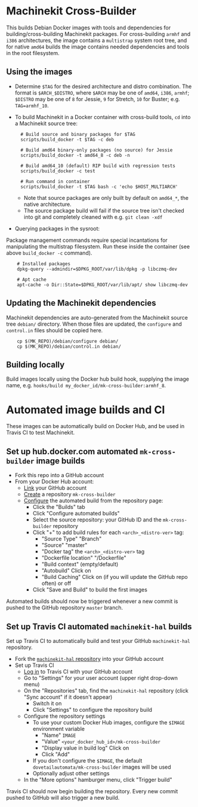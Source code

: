 # Machinekit Cross-Builder

This builds Debian Docker images with tools and dependencies for
building/cross-building Machinekit packages.  For cross-building
`armhf` and `i386` architectures, the image contains a `multistrap`
system root tree, and for native `amd64` builds the image contains
needed dependencies and tools in the root filesystem.

## Using the images

- Determine `$TAG` for the desired architecture and distro
  combination.  The format is `$ARCH_$DISTRO`, where `$ARCH` may be
  one of `amd64`, `i386`, `armhf`; `$DISTRO` may be one of `8` for
  Jessie, `9` for Stretch, `10` for Buster; e.g. `TAG=armhf_10`.

- To build Machinekit in a Docker container with cross-build tools,
  `cd` into a Machinekit source tree:

        # Build source and binary packages for $TAG
		scripts/build_docker -t $TAG -c deb

		# Build amd64 binary-only packages (no source) for Jessie
		scripts/build_docker -t amd64_8 -c deb -n

		# Build amd64_10 (default) RIP build with regression tests
		scripts/build_docker -c test

		# Run command in container
		scripts/build_docker -t $TAG bash -c 'echo $HOST_MULTIARCH'

	- Note that source packages are only built by default on
      `amd64_*`, the native architecture.
    - The source package build will fail if the source tree isn't
      checked into git and completely cleaned with e.g. `git clean
      -xdf`

- Querying packages in the sysroot:

Package management commands require special incantations for
manipulating the multistrap filesystem.  Run these inside the
container (see above `build_docker -c` command).

        # Installed packages
        dpkg-query --admindir=$DPKG_ROOT/var/lib/dpkg -p libczmq-dev

        # Apt cache
        apt-cache -o Dir::State=$DPKG_ROOT/var/lib/apt/ show libczmq-dev


## Updating the Machinekit dependencies

Machinekit dependencies are auto-generated from the Machinekit source
tree `debian/` directory.  When those files are updated, the
`configure` and `control.in` files should be copied here.

        cp $(MK_REPO)/debian/configure debian/
        cp $(MK_REPO)/debian/control.in debian/

## Building locally

Build images locally using the Docker hub build hook, supplying the
image name, e.g. `hooks/build my_docker_id/mk-cross-builder:armhf_8`.

# Automated image builds and CI

These images can be automatically build on Docker Hub, and be used in
Travis CI to test Machinekit.

## Set up hub.docker.com automated `mk-cross-builder` image builds

- Fork this repo into a GitHub account
- From your Docker Hub account:
  - [Link][dh-gh] your GitHub account
  - [Create][dh-qs] a repository `mk-cross-builder`
  - [Configure][dh-ab] the automated build from the repository page:
    - Click the "Builds" tab
    - Click "Configure automated builds"
    - Select the source repository:  your GitHub ID and the
      `mk-cross-builder` repository
    - Click "+" to add build rules for each `<arch>_<distro-ver>` tag:
      - "Source Type" "Branch"
      - "Source" "master"
      - "Docker tag" the `<arch>_<distro-ver>` tag
      - "Dockerfile location" "/Dockerfile"
      - "Build context" (empty/default)
      - "Autobuild"  Click on
      - "Build Caching"  Click on (if you will update the GitHub repo
        often) or off
    - Click "Save and Build" to build the first images

Automated builds should now be triggered whenever a new commit is
pushed to the GitHub repository `master` branch.

[dh-gh]: https://docs.docker.com/docker-hub/builds/link-source/
[dh-qs]: https://docs.docker.com/docker-hub/
[dh-ab]: https://docs.docker.com/docker-hub/builds/

## Set up Travis CI automated `machinekit-hal` builds

Set up Travis CI to automatically build and test your GitHub
`machinekit-hal` repository.

- Fork the [`machinekit-hal` repository][mk-hal] into your GitHub
  account
- Set up Travis CI
  - [Log in][tci-gh] to Travis CI with your GitHub account
  - Go to "Settings" for your user account (upper right drop-down menu)
  - On the "Repositories" tab, find the `machinekit-hal` repository
    (click "Sync account" if it doesn't appear)
    - Switch it on
    - Click "Settings" to configure the repository build
  - Configure the repository settings
    - To use your custom Docker Hub images, configure the `$IMAGE`
      environment variable
      - "Name" `IMAGE`
      - "Value" `<your_docker_hub_id>/mk-cross-builder`
      - "Display value in build log" Click on
      - Click "Add"
    - If you don't configure the `$IMAGE`, the default
      `dovetailautomata/mk-cross-builder` images will be used
    - Optionally adjust other settings
  - In the "More options" hamburger menu, click "Trigger build"

Travis CI should now begin building the repository.  Every new commit
pushed to GitHub will also trigger a new build.

[mk-hal]: https://github.com/machinekit/machinekit-hal
[tci-gh]: https://docs.travis-ci.com/user/tutorial/#to-get-started-with-travis-ci
